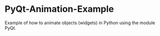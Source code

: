 # PyQt-Animation-Example
Example of how to animate objects (widgets) in Python using the module PyQt.
